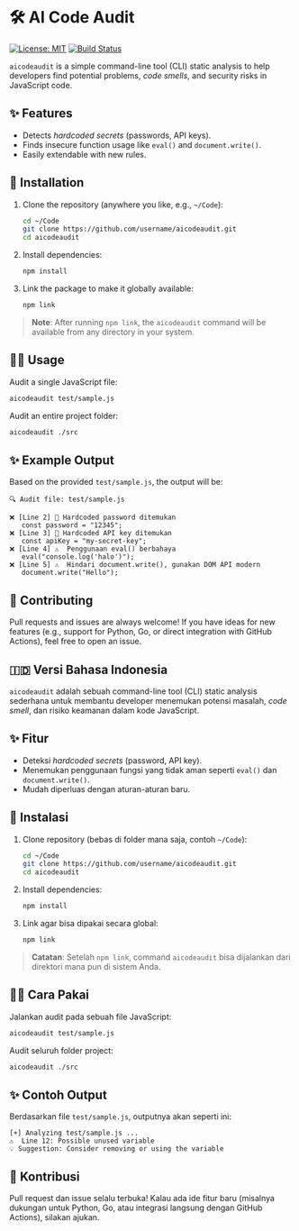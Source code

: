 # 🛠️ AI Code Audit

[![License: MIT](https://img.shields.io/badge/License-MIT-yellow.svg)](https://opensource.org/licenses/MIT)
[![Build Status](https://img.shields.io/github/actions/workflow/status/username/aicodeaudit/ci.yml?branch=main)](https://github.com/sakhandaru/Aicocheker/actions)

`aicodeaudit` is a simple command-line tool (CLI) static analysis to help developers find potential problems, *code smells*, and security risks in JavaScript code.

## ✨ Features

- Detects *hardcoded secrets* (passwords, API keys).
- Finds insecure function usage like `eval()` and `document.write()`.
- Easily extendable with new rules.

## 🚀 Installation

1. Clone the repository (anywhere you like, e.g., `~/Code`):

   ```bash
   cd ~/Code
   git clone https://github.com/username/aicodeaudit.git
   cd aicodeaudit
   ```

2. Install dependencies:

   ```bash
   npm install
   ```

3. Link the package to make it globally available:

   ```bash
   npm link
   ```

> **Note**: After running `npm link`, the `aicodeaudit` command will be available from any directory in your system.

## 🧑‍💻 Usage

Audit a single JavaScript file:

```bash
aicodeaudit test/sample.js
```

Audit an entire project folder:

```bash
aicodeaudit ./src
```

## ✨ Example Output

Based on the provided `test/sample.js`, the output will be:

```
🔍 Audit file: test/sample.js

❌ [Line 2] 🚨 Hardcoded password ditemukan
   const password = "12345";
❌ [Line 3] 🚨 Hardcoded API key ditemukan
   const apiKey = "my-secret-key";
❌ [Line 4] ⚠️  Penggunaan eval() berbahaya
   eval("console.log('halo')");
❌ [Line 5] ⚠️  Hindari document.write(), gunakan DOM API modern
   document.write("Hello");
```

## 🤝 Contributing

Pull requests and issues are always welcome!
If you have ideas for new features (e.g., support for Python, Go, or direct integration with GitHub Actions), feel free to open an issue.


## 🇮🇩 Versi Bahasa Indonesia

`aicodeaudit` adalah sebuah command-line tool (CLI) static analysis sederhana untuk membantu developer menemukan potensi masalah, *code smell*, dan risiko keamanan dalam kode JavaScript.

## ✨ Fitur

- Deteksi *hardcoded secrets* (password, API key).
- Menemukan penggunaan fungsi yang tidak aman seperti `eval()` dan `document.write()`.
- Mudah diperluas dengan aturan-aturan baru.

## 🚀 Instalasi

1. Clone repository (bebas di folder mana saja, contoh `~/Code`):

   ```bash
   cd ~/Code
   git clone https://github.com/username/aicodeaudit.git
   cd aicodeaudit
   ```

2. Install dependencies:

   ```bash
   npm install
   ```

3. Link agar bisa dipakai secara global:

   ```bash
   npm link
   ```

> **Catatan**: Setelah `npm link`, command `aicodeaudit` bisa dijalankan dari direktori mana pun di sistem Anda.

## 🧑‍💻 Cara Pakai

Jalankan audit pada sebuah file JavaScript:

```bash
aicodeaudit test/sample.js
```

Audit seluruh folder project:

```bash
aicodeaudit ./src
```

## ✨ Contoh Output

Berdasarkan file `test/sample.js`, outputnya akan seperti ini:

```
[+] Analyzing test/sample.js ...
⚠️  Line 12: Possible unused variable
💡 Suggestion: Consider removing or using the variable
```

## 🤝 Kontribusi

Pull request dan issue selalu terbuka!
Kalau ada ide fitur baru (misalnya dukungan untuk Python, Go, atau integrasi langsung dengan GitHub Actions), silakan ajukan.
